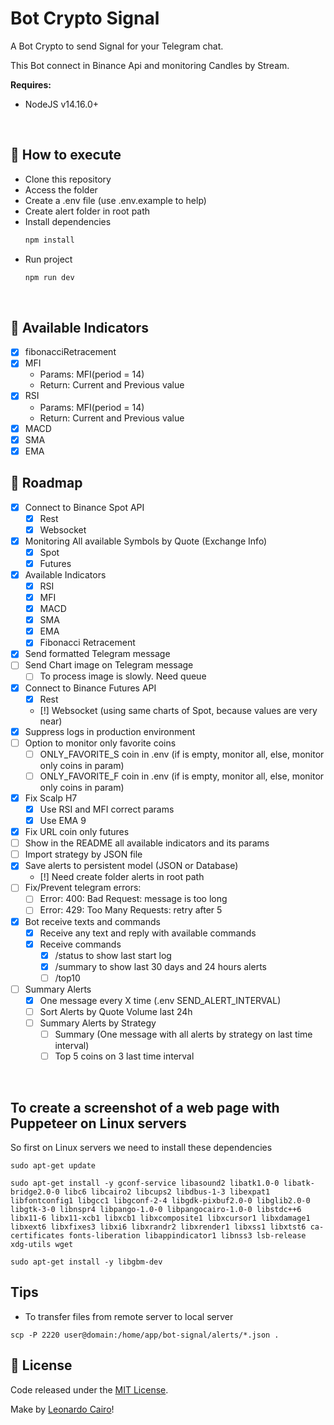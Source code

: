 # Bot Crypto Signal

A Bot Crypto to send Signal for your Telegram chat.

This Bot connect in Binance Api and monitoring Candles by Stream.

**Requires:**
  * NodeJS v14.16.0+

<br/>

## 🚀 How to execute

* Clone this repository
* Access the folder
* Create a .env file (use .env.example to help)
* Create alert folder in root path
* Install dependencies
  ```bash
  npm install
  ```
* Run project 
  ```bash
  npm run dev
  ```

<br/>

## 💱 Available Indicators
- [X] fibonacciRetracement
- [X] MFI
  - Params: MFI(period = 14)
  - Return: Current and Previous value
- [X] RSI
  - Params: MFI(period = 14)
  - Return: Current and Previous value
- [X] MACD
- [X] SMA
- [X] EMA

## 📆 Roadmap

- [X] Connect to Binance Spot API
  - [X] Rest
  - [X] Websocket
- [X] Monitoring All available Symbols by Quote (Exchange Info)
  - [X] Spot
  - [X] Futures
- [X] Available Indicators
  - [X] RSI
  - [X] MFI
  - [X] MACD
  - [X] SMA
  - [X] EMA
  - [X] Fibonacci Retracement
- [X] Send formatted Telegram message
- [ ] Send Chart image on Telegram message
  - [ ] To process image is slowly. Need queue
- [X] Connect to Binance Futures API
  - [X] Rest
  - [!] Websocket (using same charts of Spot, because values are very near)
- [X] Suppress logs in production environment
- [ ] Option to monitor only favorite coins
  - [ ] ONLY_FAVORITE_S coin in .env (if is empty, monitor all, else, monitor only coins in param)
  - [ ] ONLY_FAVORITE_F coin in .env (if is empty, monitor all, else, monitor only coins in param)
- [X] Fix Scalp H7
  - [X] Use RSI and MFI correct params
  - [X] Use EMA 9
- [X] Fix URL coin only futures
- [ ] Show in the README all available indicators and its params
- [ ] Import strategy by JSON file
- [X] Save alerts to persistent model (JSON or Database)
  - [!] Need create folder alerts in root path
- [ ] Fix/Prevent telegram errors: 
  - [ ] Error: 400: Bad Request: message is too long
  - [ ] Error: 429: Too Many Requests: retry after 5
- [X] Bot receive texts and commands
  - [X] Receive any text and reply with available commands
  - [X] Receive commands
    - [X] /status to show last start log
    - [X] /summary to show last 30 days and 24 hours alerts
    - [ ] /top10 
- [ ] Summary Alerts
  - [X] One message every X time (.env SEND_ALERT_INTERVAL)
  - [ ] Sort Alerts by Quote Volume last 24h
  - [ ] Summary Alerts by Strategy
    - [ ] Summary (One message with all alerts by strategy on last time interval)
    - [ ] Top 5 coins on 3 last time interval

<br/>

## To create a screenshot of a web page with Puppeteer on Linux servers

So first on Linux servers we need to install these dependencies

```shell
sudo apt-get update

sudo apt-get install -y gconf-service libasound2 libatk1.0-0 libatk-bridge2.0-0 libc6 libcairo2 libcups2 libdbus-1-3 libexpat1 libfontconfig1 libgcc1 libgconf-2-4 libgdk-pixbuf2.0-0 libglib2.0-0 libgtk-3-0 libnspr4 libpango-1.0-0 libpangocairo-1.0-0 libstdc++6 libx11-6 libx11-xcb1 libxcb1 libxcomposite1 libxcursor1 libxdamage1 libxext6 libxfixes3 libxi6 libxrandr2 libxrender1 libxss1 libxtst6 ca-certificates fonts-liberation libappindicator1 libnss3 lsb-release xdg-utils wget

sudo apt-get install -y libgbm-dev
```

## Tips

* To transfer files from remote server to local server
```shell
scp -P 2220 user@domain:/home/app/bot-signal/alerts/*.json .
```

## 📄 License

Code released under the [MIT License](./LICENSE).

Make by [Leonardo Cairo](https://www.linkedin.com/in/leocairos/)!


